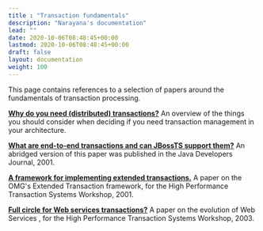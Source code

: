 ```yaml
---
title : "Transaction fundamentals"
description: "Narayana's documentation"
lead: ""
date: 2020-10-06T08:48:45+00:00
lastmod: 2020-10-06T08:48:45+00:00
draft: false
layout: documentation
weight: 100
---
```

This page contains references to a selection of papers around the
fundamentals of transaction processing.

**[Why do you need (distributed)
transactions?](https://downloads.jboss.org/jbosstm/dms/jbosstm/resources/reports/DistributedTransactions.pdf)**
An overview of the things you should consider when deciding if you need
transaction management in your architecture.

**[What are end-to-end transactions and can JBossTS support
them?](https://downloads.jboss.org/jbosstm/dms/jbosstm/resources/reports/End-to-endtransactions.pdf)**
An abridged version of this paper was published in the Java Developers
Journal, 2001.

**[A framework for implementing extended
transactions.](https://downloads.jboss.org/jbosstm/dms/jbosstm/resources/papers/HPTS2001.pdf)**
A paper on the OMG\'s Extended Transaction framework, for the High
Performance Transaction Systems Workshop, 2001.

**[Full circle for Web services
transactions?](https://downloads.jboss.org/jbosstm/dms/jbosstm/resources/papers/HPTS2003.pdf)**
A paper on the evolution of Web Services , for the High Performance
Transaction Systems Workshop, 2003.
